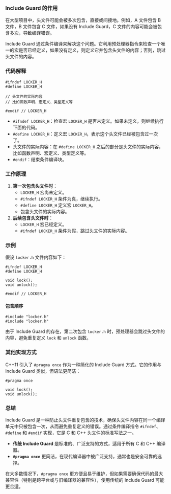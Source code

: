 ### Include Guard 的作用

在大型项目中，头文件可能会被多次包含，直接或间接地。例如，A 文件包含 B 文件，B 文件包含 C 文件，如果没有 Include Guard，C 文件的内容可能会被包含多次，导致编译错误。

Include Guard 通过条件编译来解决这个问题。它利用预处理器指令来检查一个唯一的宏是否已经定义，如果没有定义，则定义它并包含头文件的内容；否则，跳过头文件的内容。

### 代码解释



```
#ifndef LOCKER_H
#define LOCKER_H

// 头文件的实际内容
// 比如函数声明、宏定义、类型定义等

#endif // LOCKER_H
```

- `#ifndef LOCKER_H`：检查宏 `LOCKER_H` 是否未定义。如果未定义，则继续执行下面的代码。
- `#define LOCKER_H`：定义宏 `LOCKER_H`，表示这个头文件已经被包含过一次了。
- 头文件的实际内容：在 `#define LOCKER_H` 之后的部分是头文件的实际内容，比如函数声明、宏定义、类型定义等。
- `#endif`：结束条件编译块。

### 工作原理

1. **第一次包含头文件时**：
   - `LOCKER_H` 宏尚未定义。
   - `#ifndef LOCKER_H` 条件为真，继续执行。
   - `#define LOCKER_H` 定义宏 `LOCKER_H`。
   - 包含头文件的实际内容。
2. **后续包含头文件时**：
   - `LOCKER_H` 宏已经定义。
   - `#ifndef LOCKER_H` 条件为假，跳过头文件的实际内容。

### 示例

假设 `locker.h` 文件内容如下：



```
#ifndef LOCKER_H
#define LOCKER_H

void lock();
void unlock();

#endif // LOCKER_H
```

#### 包含顺序



```
#include "locker.h"
#include "locker.h"
```

由于 Include Guard 的存在，第二次包含 `locker.h` 时，预处理器会跳过头文件的内容，避免重复定义 `lock` 和 `unlock` 函数。

### 其他实现方式

C++11 引入了 `#pragma once` 作为一种简化的 Include Guard 方式。它的作用与 Include Guard 类似，但语法更简洁：



```
#pragma once

void lock();
void unlock();
```

### 总结

Include Guard 是一种防止头文件重复包含的技术，确保头文件内容在同一个编译单元中只被包含一次，从而避免重复定义的错误。通过条件编译指令 `#ifndef`、`#define` 和 `#endif` 实现，它是 C 和 C++ 头文件的标准写法之一。

- **传统 Include Guard** 是标准的、广泛支持的方式，适用于所有 C 和 C++ 编译器。
- **`#pragma once`** 更简洁，在现代编译器中被广泛支持，通常也是安全可靠的选择。

在大多数情况下，`#pragma once` 更方便且易于维护，但如果需要确保代码的最大兼容性（特别是跨平台或与旧编译器的兼容性），使用传统的 Include Guard 可能更合适。
